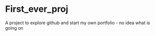 # First_ever_proj
A project to explore github and start my own portfolio - no idea what is going on
